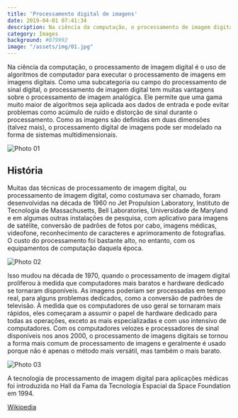 ```yaml
---
title: 'Processamento digital de imagens'
date: 2019-04-01 07:41:34
description: Na ciência da computação, o processamento de imagem digital é o uso de algoritmos de computador para executar o processamento de imagens em imagens digitais.
category: Images
background: #079992
image: "/assets/img/01.jpg"
---
```


Na ciência da computação, o processamento de imagem digital é o uso de algoritmos de computador para executar o processamento de imagens em imagens digitais. Como uma subcategoria ou campo do processamento de sinal digital, o processamento de imagem digital tem muitas vantagens sobre o processamento de imagem analógica. Ele permite que uma gama muito maior de algoritmos seja aplicada aos dados de entrada e pode evitar problemas como acúmulo de ruído e distorção de sinal durante o processamento. Como as imagens são definidas em duas dimensões (talvez mais), o processamento digital de imagens pode ser modelado na forma de sistemas multidimensionais.

![Photo 01](/assets/img/01.jpg)

## História

Muitas das técnicas de processamento de imagem digital, ou processamento de imagem digital, como costumava ser chamado, foram desenvolvidas na década de 1960 no Jet Propulsion Laboratory, Instituto de Tecnologia de Massachusetts, Bell Laboratories, Universidade de Maryland e em algumas outras instalações de pesquisa, com aplicativo para imagens de satélite, conversão de padrões de fotos por cabo, imagens médicas, videofone, reconhecimento de caracteres e aprimoramento de fotografias. O custo do processamento foi bastante alto, no entanto, com os equipamentos de computação daquela época.

![Photo 02](/assets/img/02.jpg)

Isso mudou na década de 1970, quando o processamento de imagem digital proliferou à medida que computadores mais baratos e hardware dedicado se tornaram disponíveis. As imagens poderiam ser processadas em tempo real, para alguns problemas dedicados, como a conversão de padrões de televisão. À medida que os computadores de uso geral se tornaram mais rápidos, eles começaram a assumir o papel de hardware dedicado para todas as operações, exceto as mais especializadas e com uso intensivo de computadores. Com os computadores velozes e processadores de sinal disponíveis nos anos 2000, o processamento de imagens digitais se tornou a forma mais comum de processamento de imagens e geralmente é usado porque não é apenas o método mais versátil, mas também o mais barato.

![Photo 03](/assets/img/03.jpg)

A tecnologia de processamento de imagem digital para aplicações médicas foi introduzida no Hall da Fama da Tecnologia Espacial da Space Foundation em 1994.

[Wikipedia](https://en.wikipedia.org/wiki/Digital_image_processing)